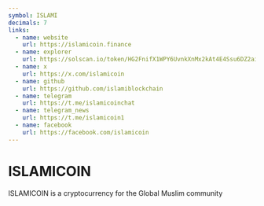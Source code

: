 ```yaml
---
symbol: ISLAMI
decimals: 7
links:
  - name: website
    url: https://islamicoin.finance
  - name: explorer
    url: https://solscan.io/token/HG2FnifX1WPY6UvnkXnMx2kAt4E4Ssu6DZ2aiB5RmLHo
  - name: x
    url: https://x.com/islamicoin
  - name: github
    url: https://github.com/islamiblockchain
  - name: telegram
    url: https://t.me/islamicoinchat
  - name: telegram_news
    url: https://t.me/islamicoin1
  - name: facebook
    url: https://facebook.com/islamicoin
---
```


# ISLAMICOIN

ISLAMICOIN is a cryptocurrency for the Global Muslim community
